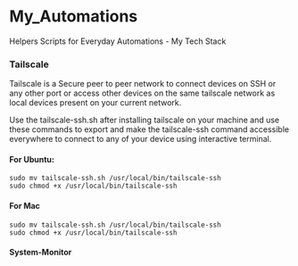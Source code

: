 # My_Automations
Helpers Scripts for Everyday Automations - My Tech Stack


### Tailscale
Tailscale is a Secure peer to peer network to connect devices on SSH or any other port or access other devices on the same 
tailscale network as local devices present on your current network.

Use the tailscale-ssh.sh after installing tailscale on your machine and use these commands to export and make the tailscale-ssh command accessible everywhere to connect to any of your device using interactive terminal.

#### For Ubuntu:

    sudo mv tailscale-ssh.sh /usr/local/bin/tailscale-ssh
    sudo chmod +x /usr/local/bin/tailscale-ssh

#### For Mac 

    sudo mv tailscale-ssh.sh /usr/local/bin/tailscale-ssh
    sudo chmod +x /usr/local/bin/tailscale-ssh

#### System-Monitor
